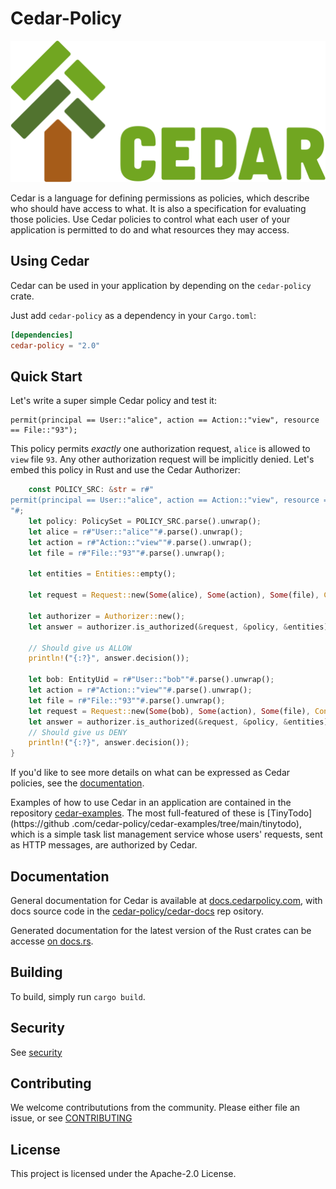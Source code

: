# Cedar-Policy

![Cedar Logo](../logo.svg)

Cedar is a language for defining permissions as policies, which describe who should have access to what. It is also a specification for evaluating those policies. Use Cedar policies to control what each user of your application is permitted to do and what resources they may access.

## Using Cedar
Cedar can be used in your application by depending on the `cedar-policy` crate.

Just add `cedar-policy` as a dependency in your `Cargo.toml`:
```toml
[dependencies]
cedar-policy = "2.0"
```


## Quick Start

Let's write a super simple Cedar policy and test it:
```
permit(principal == User::"alice", action == Action::"view", resource == File::"93");
```
This policy permits _exactly_ one authorization request, `alice` is allowed to `view` file `93`. 
Any other authorization request will be implicitly denied. Let's embed this policy in Rust and use the Cedar Authorizer:

```rust
    const POLICY_SRC: &str = r#"
permit(principal == User::"alice", action == Action::"view", resource == File::"93");
"#;
    let policy: PolicySet = POLICY_SRC.parse().unwrap();
    let alice = r#"User::"alice""#.parse().unwrap();
    let action = r#"Action::"view""#.parse().unwrap();
    let file = r#"File::"93""#.parse().unwrap();

    let entities = Entities::empty();

    let request = Request::new(Some(alice), Some(action), Some(file), Context::empty());

    let authorizer = Authorizer::new();
    let answer = authorizer.is_authorized(&request, &policy, &entities);

    // Should give us ALLOW
    println!("{:?}", answer.decision());

    let bob: EntityUid = r#"User::"bob""#.parse().unwrap();
    let action = r#"Action::"view""#.parse().unwrap();
    let file = r#"File::"93""#.parse().unwrap();
    let request = Request::new(Some(bob), Some(action), Some(file), Context::empty());
    let answer = authorizer.is_authorized(&request, &policy, &entities);
    // Should give us DENY
    println!("{:?}", answer.decision());
}
```

If you'd like to see more details on what can be expressed as Cedar policies, see the [documentation](https://docs.cedarpolicy.com/what-is-cedar.html).

Examples of how to use Cedar in an application are contained in the repository [cedar-examples](https://github.com/cedar-policy/cedar-examples). The most full-featured of these is [TinyTodo](https://github
.com/cedar-policy/cedar-examples/tree/main/tinytodo), which is a simple task list management service whose users' requests, sent as HTTP messages, are authorized by Cedar.


## Documentation

General documentation for Cedar is available at [docs.cedarpolicy.com](https://docs.cedarpolicy.com), with docs source code in the [cedar-policy/cedar-docs](https://github.com/cedar-policy/cedar-docs/) rep
ository.

Generated documentation for the latest version of the Rust crates can be accesse
[on docs.rs](https://docs.rs/cedar-policy).

## Building
To build, simply run `cargo build`.


## Security

See [security](../security.md)

## Contributing

We welcome contribututions from the community. Please either file an issue, or see [CONTRIBUTING](CONTRIBUTING.md)

## License

This project is licensed under the Apache-2.0 License.

